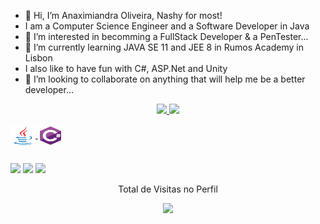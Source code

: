 - 👋 Hi, I’m Anaximiandra Oliveira, Nashy for most! 
- I am a Computer Science Engineer and a Software Developer in Java 
- 👀 I’m interested in becomming a FullStack Developer & a PenTester...
- 🌱 I’m currently learning JAVA SE 11 and JEE 8 in Rumos Academy in Lisbon
- I also like to have fun with C#, ASP.Net and Unity
- 💞️ I’m looking to collaborate on anything that will help me be a better developer...




<div align="center">
  <a href="https://github.com/AnaximiandraOLiveira">
  <img height="180em" src="https://github-readme-stats.vercel.app/api?username=AnaximiandraOLiveira&show_icons=true&theme=dracula&include_all_commits=true&count_private=true"/>
  <img height="180em" src="https://github-readme-stats.vercel.app/api/top-langs/?username=AnaximiandraOLiveira&layout=compact&langs_count=7&theme=dracula"/>
 </div>

  <div style="display: inline_block"><br>
  <img align="center" alt="AnaximiandraOLiveira-JAVA" height="30" width="40" src="https://raw.githubusercontent.com/devicons/devicon/master/icons/java/java-original.svg">
  <img align="center" alt="AnaximiandraOLiveira-Csharp" height="30" width="40" src="https://raw.githubusercontent.com/devicons/devicon/master/icons/csharp/csharp-original.svg">
 </div>    
  
  ##
    
  
  <div> 
  <a href="https://instagram.com/nashy_oliveira" target="_blank"><img src="https://img.shields.io/badge/-Instagram-%23E4405F?style=for-the-badge&logo=instagram&logoColor=white" target="_blank"></a>
  <a href = "mailto:anaximiandra@gmail.com"><img src="https://img.shields.io/badge/-Gmail-%23333?style=for-the-badge&logo=gmail&logoColor=white" target="_blank"></a>
  <a href="https://www.linkedin.com/in/anaximiandra-oliveira-21a1391b9?lipi=urn%3Ali%3Apage%3Ad_flagship3_profile_view_base_contact_details%3BqIn1jJ5NR3yyljKANy3kpw%3D%3D" target="_blank"><img src="https://img.shields.io/badge/-LinkedIn-%230077B5?style=for-the-badge&logo=linkedin&logoColor=white" target="_blank"></a> 
    
  
</div>
  
  <p align="center"> Total de Visitas no Perfil </p>
<p align="center">   <img alingn="center" src="https://profile-counter.glitch.me/AnaximiandraOliveira/count.svg" /></p>



